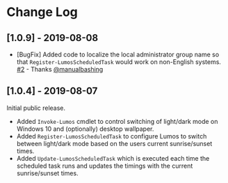 # Change Log

## [1.0.9] - 2019-08-08

* [BugFix] Added code to localize the local administrator group name so that `Register-LumosScheduledTask` would work on non-English systems. [#2](https://github.com/markwragg/PowerShell-Lumos/pull/2)  - Thanks [@manualbashing](https://github.com/AspenForester)

## [1.0.4] - 2019-08-07

Initial public release.

* Added `Invoke-Lumos` cmdlet to control switching of light/dark mode on Windows 10 and (optionally) desktop wallpaper.
* Added `Register-LumosScheduledTask` to configure Lumos to switch between light/dark mode based on the users current sunrise/sunset times.
* Added `Update-LumosScheduledTask` which is executed each time the scheduled task runs and updates the timings with the current sunrise/sunset times.
